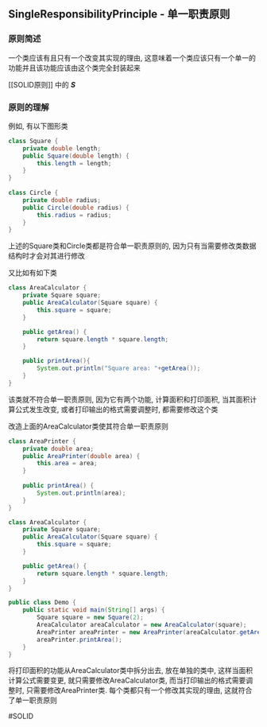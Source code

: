 ## **S**ingleResponsibilityPrinciple - 单一职责原则
### 原则简述
一个类应该有且只有一个改变其实现的理由, 这意味着一个类应该只有一个单一的功能并且该功能应该由这个类完全封装起来

[[SOLID原则]] 中的 ***S***

### 原则的理解
例如, 有以下图形类
```java
class Square {
    private double length;
    public Square(double length) {
        this.length = length;
    }
}
  
class Circle {
    private double radius;
    public Circle(double radius) {
        this.radius = radius;
    }
}

```

上述的Square类和Circle类都是符合单一职责原则的, 因为只有当需要修改类数据结构时才会对其进行修改

又比如有如下类
```java
class AreaCalculator {
    private Square square;
    public AreaCalculator(Square square) {
        this.square = square;
    }

    public getArea() {
        return square.length * square.length;
    }

    public printArea(){
        System.out.println("Square area: "+getArea());
    }
}

```
该类就不符合单一职责原则, 因为它有两个功能, 计算面积和打印面积, 当其面积计算公式发生改变, 或者打印输出的格式需要调整时, 都需要修改这个类

改造上面的AreaCalculator类使其符合单一职责原则
```java
class AreaPrinter {
    private double area;
    public AreaPrinter(double area) {
        this.area = area;
    }
    
    public printArea() {
        System.out.println(area);
    }
}

class AreaCalculator {
    private Square square;
    public AreaCalculator(Square square) {
        this.square = square;
    }

    public getArea() {
        return square.length * square.length;
    }
}

public class Demo {
    public static void main(String[] args) {
        Square square = new Square(2);
        AreaCalculator areaCalculator = new AreaCalculator(square);
        AreaPrinter areaPrinter = new AreaPrinter(areaCalculator.getArea());
        areaPrinter.printArea();
    }
}

```

将打印面积的功能从AreaCalculator类中拆分出去, 放在单独的类中, 这样当面积计算公式需要变更, 就只需要修改AreaCalculator类, 而当打印输出的格式需要调整时, 只需要修改AreaPrinter类. 每个类都只有一个修改其实现的理由, 这就符合了单一职责原则

#SOLID 